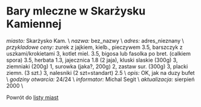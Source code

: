 # Bary mleczne w Skarżysku Kamiennej





*miasto:*  Skarżysko Kam.    \\
*nazwa:*  bez_nazwy   \\
*adres:*  adres_nieznany   \\
*przykladowe ceny:*  zurek z jajkiem, kielb., pieczywem 3.5, barszczyk z uszkami/krokietami 3, kotlet miel. 3.5, bigosa lub fasolka po bret. (calkiem spora) 3.5, herbata 1.3, jajecznica 1.8 (2 jaja), kluski slaskie (300g) 3, ziemniaki (200g) 1, surowka (jaka?, 200g) 2, zastaw sur. (300g) 3, placki ziemn. (3 szt.) 3, nalesniki (2 szt=standart) 2.5   \\
*opis:*  OK, jak na duzy bufet   \\
*godziny otwarcia:*  24/24   \\
*informator:*  Michal Segit   \\
*aktualizacja:*    sierpień 2000   \\

Powrót do [listy miast](/bary_mleczne)


